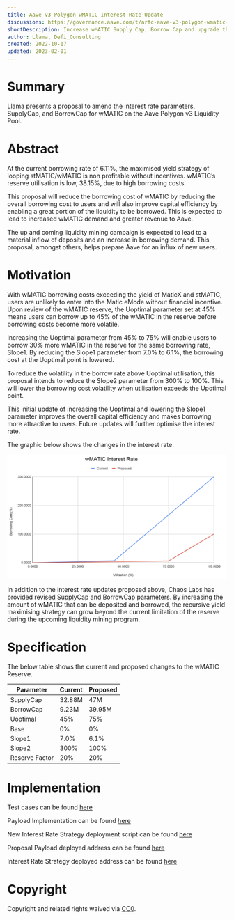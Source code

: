 ```yaml
---
title: Aave v3 Polygon wMATIC Interest Rate Update
discussions: https://governance.aave.com/t/arfc-aave-v3-polygon-wmatic-interest-rate-update/10290
shortDescription: Increase wMATIC Supply Cap, Borrow Cap and upgrade the interest rate curve.
author: Llama, Defi_Consulting
created: 2022-10-17
updated: 2023-02-01
---
```


# Summary

Llama presents a proposal to amend the interest rate parameters, SupplyCap, and BorrowCap for wMATIC on the Aave Polygon v3 Liquidity Pool.

# Abstract

At the current borrowing rate of 6.11%, the maximised yield strategy of looping stMATIC/wMATIC is non profitable without incentives. wMATIC’s reserve utilisation is low, 38.15%, due to high borrowing costs. 

This proposal will reduce the borrowing cost of wMATIC by reducing the overall borrowing cost to users and will also improve capital efficiency by enabling a great portion of the liquidity to be borrowed. This is expected to lead to increased wMATIC demand and greater revenue to Aave.

The up and coming liquidity mining campaign is expected to lead to a material inflow of deposits and an increase in borrowing demand. This proposal, amongst others, helps prepare Aave for an influx of new users. 

# Motivation

With wMATIC borrowing costs exceeding the yield of MaticX and stMATIC, users are unlikely to enter into the Matic eMode without financial incentive. Upon review of the wMATIC reserve, the Uoptimal parameter set at 45% means users can borrow up to 45% of the wMATIC in the reserve before borrowing costs become more volatile.

Increasing the Uoptimal parameter from 45% to 75% will enable users to borrow 30% more wMATIC in the reserve for the same borrowing rate, Slope1. By reducing the Slope1 parameter from 7.0% to 6.1%,  the borrowing cost at the Uoptimal point is lowered. 

To reduce the volatility in the borrow rate above Uoptimal utilisation, this proposal intends to reduce the Slope2 parameter from 300% to 100%. This will lower the borrowing cost volatility when utilisation exceeds the Upotimal point.

This initial update of increasing the Uoptimal and lowering the Slope1 parameter improves the overall capital efficiency and makes borrowing more attractive to users. Future updates will further optimise the interest rate.

The graphic below shows the changes in the interest rate.

![](https://raw.githubusercontent.com/aave/aip/main/content/assets/WMATIC_INTEREST_RATE_UPDATE_V3_POLYGON/graph.png)

In addition to the interest rate updates proposed above, Chaos Labs has provided revised SupplyCap and BorrowCap parameters. By increasing the amount of wMATIC that can be deposited and borrowed, the recursive yield maximising strategy can grow beyond the current limitation of the reserve during the upcoming liquidity mining program.

# Specification

The below table shows the current and proposed changes to the wMATIC Reserve. 

|Parameter|Current|Proposed|
| --- | --- | --- |
|SupplyCap|32.88M|47M|
|BorrowCap|9.23M|39.95M|
|Uoptimal|45%|75%|
|Base|0%|0%|
|Slope1|7.0%|6.1%|
|Slope2|300%|100%|
|Reserve Factor|20%|20%|


# Implementation

Test cases can be found [here](https://github.com/defijesus/aave-v3-wmatic-interest-rate-upgrade/blob/master/src/test/polygon/PolygonWmaticE2E.t.sol)

Payload Implementation can be found [here](https://github.com/defijesus/aave-v3-wmatic-interest-rate-upgrade/blob/master/src/contracts/polygon/WmaticPayload.sol)

New Interest Rate Strategy deployment script can be found [here](https://github.com/defijesus/wmatic-interest-rate-strategy-deployer-v3/blob/main/script/DeployContract.s.sol)

Proposal Payload deployed address can be found [here](https://polygonscan.com/address/0x7255791f9b2d44863c21ed1f484d444a74731ac6)

Interest Rate Strategy deployed address can be found [here](https://polygonscan.com/address/0xFB0898dCFb69DF9E01DBE625A5988D6542e5BdC5)

# Copyright

Copyright and related rights waived via [CC0](https://creativecommons.org/publicdomain/zero/1.0/). 
